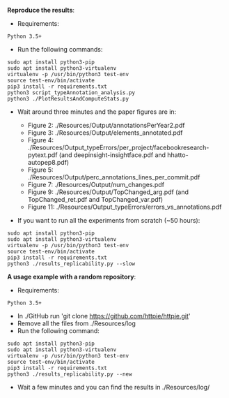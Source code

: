 **Reproduce the results**:
- Requirements:
```
Python 3.5+
```

- Run the following commands:

```
sudo apt install python3-pip
sudo apt install python3-virtualenv
virtualenv -p /usr/bin/python3 test-env
source test-env/bin/activate
pip3 install -r requirements.txt
python3 script_typeAnnotation_analysis.py
python3 ./PlotResultsAndComputeStats.py
```

- Wait around three minutes and the paper figures are in:
	- Figure  2: ./Resources/Output/annotationsPerYear2.pdf
	- Figure  3: ./Resources/Output/elements_annotated.pdf
	- Figure  4: ./Resources/Output_typeErrors/per_project/facebookresearch-pytext.pdf (and deepinsight-insightface.pdf and hhatto-autopep8.pdf)
	- Figure  5: ./Resources/Output/perc_annotations_lines_per_commit.pdf
	- Figure  7: ./Resources/Output/num_changes.pdf
	- Figure  9: ./Resources/Output/TopChanged_arg.pdf (and TopChanged_ret.pdf and TopChanged_var.pdf)
	- Figure 11: ./Resources/Output_typeErrors/errors_vs_annotations.pdf
	
- If you want to run all the experiments from scratch (~50 hours):

```
sudo apt install python3-pip
sudo apt install python3-virtualenv
virtualenv -p /usr/bin/python3 test-env
source test-env/bin/activate
pip3 install -r requirements.txt
python3 ./results_replicability.py --slow
```

**A usage example with a random repository**:
- Requirements:
```
Python 3.5+
```

- In ./GitHub run 'git clone https://github.com/httpie/httpie.git'
- Remove all the files from ./Resources/log
- Run the following command:

```
sudo apt install python3-pip
sudo apt install python3-virtualenv
virtualenv -p /usr/bin/python3 test-env
source test-env/bin/activate
pip3 install -r requirements.txt
python3 ./results_replicability.py --new
```
- Wait a few minutes and you can find the results in ./Resources/log/
